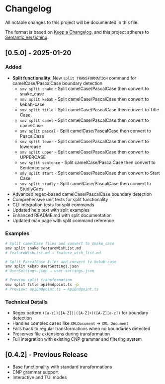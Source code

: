 # Changelog

All notable changes to this project will be documented in this file.

The format is based on [Keep a Changelog](https://keepachangelog.com/en/1.0.0/),
and this project adheres to [Semantic Versioning](https://semver.org/spec/v2.0.0.html).

## [0.5.0] - 2025-01-20

### Added
- **Split functionality**: New `split TRANSFORMATION` command for camelCase/PascalCase boundary detection
  - `smv split snake` - Split camelCase/PascalCase then convert to snake_case
  - `smv split kebab` - Split camelCase/PascalCase then convert to kebab-case  
  - `smv split title` - Split camelCase/PascalCase then convert to Title Case
  - `smv split camel` - Split camelCase/PascalCase then convert to camelCase
  - `smv split pascal` - Split camelCase/PascalCase then convert to PascalCase
  - `smv split lower` - Split camelCase/PascalCase then convert to lowercase
  - `smv split upper` - Split camelCase/PascalCase then convert to UPPERCASE
  - `smv split sentence` - Split camelCase/PascalCase then convert to Sentence case
  - `smv split start` - Split camelCase/PascalCase then convert to Start Case
  - `smv split studly` - Split camelCase/PascalCase then convert to StudlyCaps
- Advanced regex-based camelCase/PascalCase boundary detection
- Comprehensive unit tests for split functionality
- CLI integration tests for split commands
- Updated help text with split examples
- Enhanced README.md with split documentation
- Updated man page with split command reference

### Examples
```bash
# Split camelCase files and convert to snake_case
smv split snake featureWishList.md
# featureWishList.md → feature_wish_list.md

# Split PascalCase files and convert to kebab-case  
smv split kebab UserSettings.json
# UserSettings.json → user-settings.json

# Preview split transformation
smv split title apiEndpoint.ts -p
# Preview: apiEndpoint.ts → ApiEndpoint.ts
```

### Technical Details
- Regex pattern `([a-z])([A-Z])|([A-Z]+)([A-Z][a-z])` for boundary detection
- Handles complex cases like `XMLDocument` → `XML Document`
- Falls back to regular transformations when no boundaries detected
- Preserves file extensions during transformation
- Full integration with existing CNP grammar and filtering system

## [0.4.2] - Previous Release
- Base functionality with standard transformations
- CNP grammar support
- Interactive and TUI modes